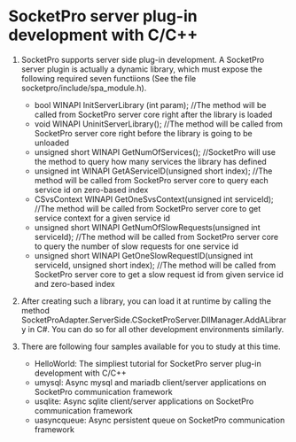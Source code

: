 # SocketPro server plug-in development with C/C++

1.	SocketPro supports server side plug-in development. A SocketPro server plugin is actually a dynamic library, which must expose the following required seven functiions (See the file socketpro/include/spa_module.h).

	- bool WINAPI InitServerLibrary (int param); //The method will be called from SocketPro server core right after the library is loaded
	- void WINAPI UninitServerLibrary(); //The method will be called from SocketPro server core right before the library is going to be unloaded
	- unsigned short WINAPI GetNumOfServices(); //SocketPro will use the method to query how many services the library has defined
	- unsigned int WINAPI GetAServiceID(unsigned short index); //The method will be called from SocketPro server core to query each service id on zero-based index
	- CSvsContext WINAPI GetOneSvsContext(unsigned int serviceId); //The method will be called from SocketPro server core to get service context for a given service id
	- unsigned short WINAPI GetNumOfSlowRequests(unsigned int serviceId); //The method will be called from SocketPro server core to query the number of slow requests for one service id
	- unsigned short WINAPI GetOneSlowRequestID(unsigned int serviceId, unsigned short index); //The method will be called from SocketPro server core to get a slow request id from given service id and zero-based index
	
3.	After creating such a library, you can load it at runtime by calling the method SocketProAdapter.ServerSide.CSocketProServer.DllManager.AddALibrary in C#. You can do so for all other development environments similarly.

4.	There are following four samples available for you to study at this time.
	- HelloWorld: The simpliest tutorial for SocketPro server plug-in development with C/C++
	- umysql: Async mysql and mariadb client/server applications on SocketPro communication framework
	- usqlite: Async sqlite client/server applications on SocketPro communication framework
	- uasyncqueue: Async persistent queue on SocketPro communication framework
